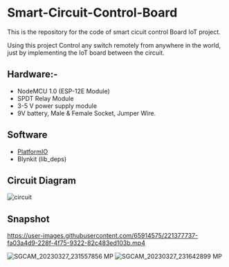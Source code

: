 # Smart-Circuit-Control-Board

This is the repository for the code of smart cicuit control Board IoT project.

Using this project Control any switch remotely from anywhere in the world, just by implementing the IoT board between the circuit. 

## Hardware:-
* NodeMCU 1.0 (ESP-12E Module)
* SPDT Relay Module
* 3-5 V power supply module
* 9V battery, Male & Female Socket, Jumper Wire.

## Software
* [PlatformIO](https://platformio.org)
* Blynkit (lib_deps)

## Circuit Diagram
![circuit](https://user-images.githubusercontent.com/65914575/223103807-f24a3b56-a180-4747-a822-2de1562b7d13.png)


## Snapshot


https://user-images.githubusercontent.com/65914575/221377737-fa03a4d9-228f-4f75-9322-82c483ed103b.mp4

![SGCAM_20230327_231557856 MP](https://user-images.githubusercontent.com/65914575/228876930-5772515e-1f6b-49b9-8538-49714acef6a9.jpg)
![SGCAM_20230327_231642899 MP](https://user-images.githubusercontent.com/65914575/228877066-2ef13b9c-186d-4ff3-aff4-abaa49f8f126.jpg)

